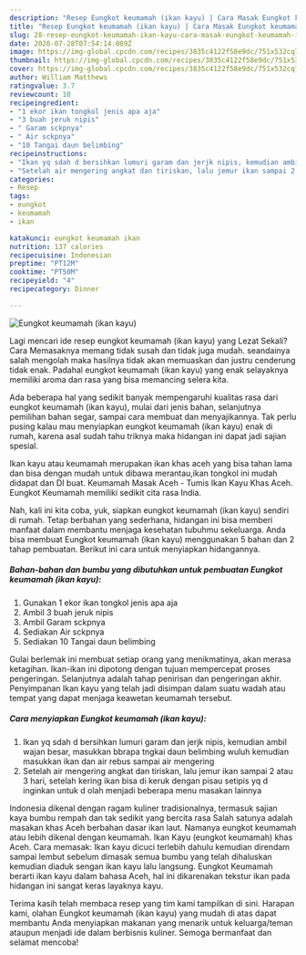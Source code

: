 ```yaml
---
description: "Resep Eungkot keumamah (ikan kayu) | Cara Masak Eungkot keumamah (ikan kayu) Yang Sedap"
title: "Resep Eungkot keumamah (ikan kayu) | Cara Masak Eungkot keumamah (ikan kayu) Yang Sedap"
slug: 28-resep-eungkot-keumamah-ikan-kayu-cara-masak-eungkot-keumamah-ikan-kayu-yang-sedap
date: 2020-07-28T07:54:14.089Z
image: https://img-global.cpcdn.com/recipes/3835c4122f58e9dc/751x532cq70/eungkot-keumamah-ikan-kayu-foto-resep-utama.jpg
thumbnail: https://img-global.cpcdn.com/recipes/3835c4122f58e9dc/751x532cq70/eungkot-keumamah-ikan-kayu-foto-resep-utama.jpg
cover: https://img-global.cpcdn.com/recipes/3835c4122f58e9dc/751x532cq70/eungkot-keumamah-ikan-kayu-foto-resep-utama.jpg
author: William Matthews
ratingvalue: 3.7
reviewcount: 10
recipeingredient:
- "1 ekor ikan tongkol jenis apa aja"
- "3 buah jeruk nipis"
- " Garam sckpnya"
- " Air sckpnya"
- "10 Tangai daun belimbing"
recipeinstructions:
- "Ikan yq sdah d bersihkan lumuri garam dan jerjk nipis, kemudian ambil wajan besar, masukkan bbrapa tngkai daun belimbing wuluh kemudian masukkan ikan dan air rebus sampai air mengering"
- "Setelah air mengering angkat dan tiriskan, lalu jemur ikan sampai 2 atau 3 hari, setelah kering ikan bisa di keruk dengan pisau setipis yq d inginkan untuk d olah menjadi beberapa menu masakan lainnya"
categories:
- Resep
tags:
- eungkot
- keumamah
- ikan

katakunci: eungkot keumamah ikan 
nutrition: 137 calories
recipecuisine: Indonesian
preptime: "PT12M"
cooktime: "PT50M"
recipeyield: "4"
recipecategory: Dinner

---
```



![Eungkot keumamah (ikan kayu)](https://img-global.cpcdn.com/recipes/3835c4122f58e9dc/751x532cq70/eungkot-keumamah-ikan-kayu-foto-resep-utama.jpg)

Lagi mencari ide resep eungkot keumamah (ikan kayu) yang Lezat Sekali? Cara Memasaknya memang tidak susah dan tidak juga mudah. seandainya salah mengolah maka hasilnya tidak akan memuaskan dan justru cenderung tidak enak. Padahal eungkot keumamah (ikan kayu) yang enak selayaknya memiliki aroma dan rasa yang bisa memancing selera kita.

Ada beberapa hal yang sedikit banyak mempengaruhi kualitas rasa dari eungkot keumamah (ikan kayu), mulai dari jenis bahan, selanjutnya pemilihan bahan segar, sampai cara membuat dan menyajikannya. Tak perlu pusing kalau mau menyiapkan eungkot keumamah (ikan kayu) enak di rumah, karena asal sudah tahu triknya maka hidangan ini dapat jadi sajian spesial.

Ikan kayu atau keumamah merupakan ikan khas aceh yang bisa tahan lama dan bisa dengan mudah untuk dibawa merantau,ikan tongkol ini mudah didapat dan DI buat. Keumamah Masak Aceh - Tumis Ikan Kayu Khas Aceh. Eungkot Keumamah memiliki sedikit cita rasa India.


Nah, kali ini kita coba, yuk, siapkan eungkot keumamah (ikan kayu) sendiri di rumah. Tetap berbahan yang sederhana, hidangan ini bisa memberi manfaat dalam membantu menjaga kesehatan tubuhmu sekeluarga. Anda bisa membuat Eungkot keumamah (ikan kayu) menggunakan 5 bahan dan 2 tahap pembuatan. Berikut ini cara untuk menyiapkan hidangannya.

<!--inarticleads1-->

##### Bahan-bahan dan bumbu yang dibutuhkan untuk pembuatan Eungkot keumamah (ikan kayu):

1. Gunakan 1 ekor ikan tongkol jenis apa aja
1. Ambil 3 buah jeruk nipis
1. Ambil  Garam sckpnya
1. Sediakan  Air sckpnya
1. Sediakan 10 Tangai daun belimbing


Gulai berlemak ini membuat setiap orang yang menikmatinya, akan merasa ketagihan. Ikan-ikan ini dipotong dengan tujuan mempercepat proses pengeringan. Selanjutnya adalah tahap penirisan dan pengeringan akhir. Penyimpanan Ikan kayu yang telah jadi disimpan dalam suatu wadah atau tempat yang dapat menjaga keawetan keumamah tersebut. 

<!--inarticleads2-->

##### Cara menyiapkan Eungkot keumamah (ikan kayu):

1. Ikan yq sdah d bersihkan lumuri garam dan jerjk nipis, kemudian ambil wajan besar, masukkan bbrapa tngkai daun belimbing wuluh kemudian masukkan ikan dan air rebus sampai air mengering
1. Setelah air mengering angkat dan tiriskan, lalu jemur ikan sampai 2 atau 3 hari, setelah kering ikan bisa di keruk dengan pisau setipis yq d inginkan untuk d olah menjadi beberapa menu masakan lainnya


Indonesia dikenal dengan ragam kuliner tradisionalnya, termasuk sajian kaya bumbu rempah dan tak sedikit yang bercita rasa Salah satunya adalah masakan khas Aceh berbahan dasar ikan laut. Namanya eungkot keumamah atau lebih dikenal dengan keumamah. Ikan Kayu (eungkot keumamah) khas Aceh. Cara memasak: Ikan kayu dicuci terlebih dahulu kemudian direndam sampai lembut sebelum dimasak semua bumbu yang telah dihaluskan kemudian diaduk sengan ikan kayu lalu langsung. Eungkot Keumamah berarti ikan kayu dalam bahasa Aceh, hal ini dikarenakan tekstur ikan pada hidangan ini sangat keras layaknya kayu. 

Terima kasih telah membaca resep yang tim kami tampilkan di sini. Harapan kami, olahan Eungkot keumamah (ikan kayu) yang mudah di atas dapat membantu Anda menyiapkan makanan yang menarik untuk keluarga/teman ataupun menjadi ide dalam berbisnis kuliner. Semoga bermanfaat dan selamat mencoba!
